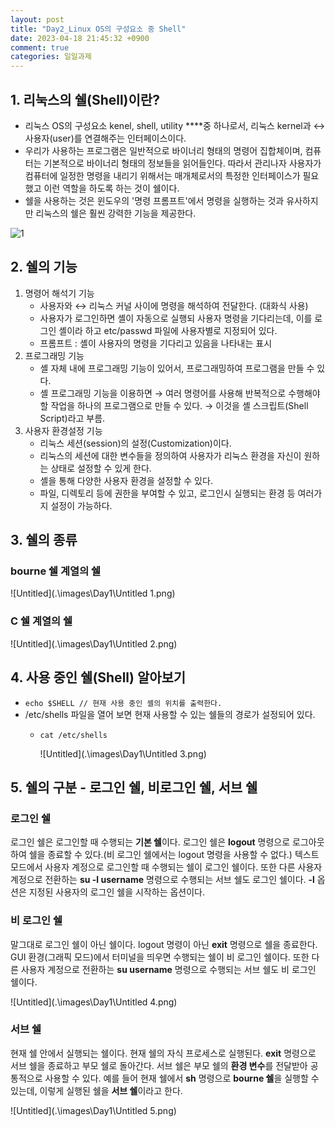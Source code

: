 ```yaml
---
layout: post
title: "Day2_Linux OS의 구성요소 중 Shell"
date: 2023-04-18 21:45:32 +0900
comment: true
categories: 일일과제
---
```



## 1. 리눅스의 쉘(Shell)이란?

- 리눅스 OS의 구성요소 kenel, shell, utility ****중 하나로서, 리눅스 kernel과 ↔ 사용자(user)를 연결해주는 인터페이스이다.
- 우리가 사용하는 프로그램은 일반적으로 바이너리 형태의 명령어 집합체이며, 컴퓨터는 기본적으로 바이너리 형태의 정보들을 읽어들인다. 따라서 관리나자 사용자가 컴퓨터에 일정한 명령을 내리기 위해서는 매개체로서의 특정한 인터페이스가 필요했고 이런 역할을 하도록 하는 것이 쉘이다.
- 쉘을 사용하는 것은 윈도우의 '명령 프롬프트'에서 명령을 실행하는 것과 유사하지만 리눅스의 쉘은 훨씬 강력한 기능을 제공한다.

![1](.\images\Day1\Untitled.png)

## 2. 쉘의 기능

1. 명령어 해석기 기능
    - 사용자와 ↔ 리눅스 커널 사이에 명령을 해석하여 전달한다. (대화식 사용)
    - 사용자가 로그인하면 셸이 자동으로 실행되 사용자 명령을 기다리는데, 이를 로그인 셸이라 하고 etc/passwd 파일에 사용자별로 지정되어 있다.
    - 프롬프트 : 셸이 사용자의 명령을 기다리고 있음을 나타내는 표시
2. 프로그래밍 기능
    - 셸 자체 내에 프로그래밍 기능이 있어서, 프로그래밍하여 프로그램을 만들 수 있다.
    - 셸 프로그래밍 기능을 이용하면 → 여러 명령어를 사용해 반복적으로 수행해야할 작업을 하나의 프로그램으로 만들 수 있다. → 이것을 셸 스크립트(Shell Script)라고 부름.
3. 사용자 환경설정 기능
    - 리눅스 세션(session)의 설정(Customization)이다.
    - 리눅스의 세션에 대한 변수들을 정의하여 사용자가 리눅스 환경을 자신이 원하는 상태로 설정할 수 있게 한다.
    - 셸을 통해 다양한 사용자 환경을 설정할 수 있다.
    - 파일, 디렉토리 등에 권한을 부여할 수 있고, 로그인시 실행되는 환경 등 여러가지 설정이 가능하다.

## 3. 쉘의 종류

### bourne 쉘 계열의 쉘

![Untitled](.\images\Day1\Untitled 1.png)

### C 쉘 계열의 쉘

![Untitled](.\images\Day1\Untitled 2.png)

## 4. 사용 중인 쉘(Shell) 알아보기

- `echo $SHELL // 현재 사용 중인 셸의 위치를 출력한다.`
- /etc/shells 파일을 열어 보면 현재 사용할 수 있는 쉘들의 경로가 설정되어 있다.
    - `cat /etc/shells`
        
        ![Untitled](.\images\Day1\Untitled 3.png)
        
    

## 5. 쉘의 구분 - 로그인 쉘, 비로그인 쉘, 서브 쉘

### 로그인 쉘

로그인 쉘은 로그인할 때 수행되는 **기본 쉘**이다. 로그인 쉘은 **logout** 명령으로 로그아웃하여 쉘을 종료할 수 있다.(비 로그인 쉘에서는 logout 명령을 사용할 수 없다.) 텍스트 모드에서 사용자 계정으로 로그인할 때 수행되는 쉘이 로그인 쉘이다. 또한 다른 사용자 계정으로 전환하는 **su -l username** 명령으로 수행되는 서브 쉘도 로그인 쉘이다. **-l** 옵션은 지정된 사용자의 로그인 쉘을 시작하는 옵션이다.

### 비 로그인 쉘

말그대로 로그인 쉘이 아닌 쉘이다. logout 명령이 아닌 **exit** 명령으로 쉘을 종료한다. GUI 환경(그래픽 모드)에서 터미널을 띄우면 수행되는 쉘이 비 로그인 쉘이다. 또한 다른 사용자 계정으로 전환하는 **su username** 명령으로 수행되는 서브 쉘도 비 로그인 쉘이다.

![Untitled](.\images\Day1\Untitled 4.png)

### 서브 쉘

현재 쉘 안에서 실행되는 쉘이다. 현재 쉘의 자식 프로세스로 실행된다. **exit** 명령으로 서브 쉘을 종료하고 부모 쉘로 돌아간다. 서브 쉘은 부모 쉘의 **환경 변수**를 전달받아 공통적으로 사용할 수 있다. 예를 들어 현재 쉘에서 **sh** 명령으로 **bourne 쉘**을 실행할 수 있는데, 이렇게 실행된 쉘을 **서브 쉘**이라고 한다.

![Untitled](.\images\Day1\Untitled 5.png)